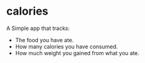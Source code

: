 calories
========
A Simple app that tracks:
- The food you have ate.
- How many calories you have consumed.
- How much weight you gained from what you ate.
